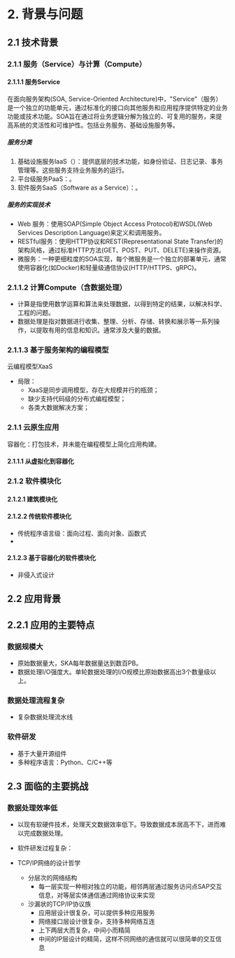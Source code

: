# 2. 背景与问题

## 2.1 技术背景

### 2.1.1 服务（Service）与计算（Compute）
#### 2.1.1.1 服务Service
  在面向服务架构(SOA, Service-Oriented Architecture)中，"Service"（服务）是一个独立的功能单元，通过标准化的接口向其他服务和应用程序提供特定的业务功能或技术功能。SOA旨在通过将业务逻辑分解为独立的、可复用的服务，来提高系统的灵活性和可维护性。包括业务服务、基础设施服务等。
##### 服务分类
  1. 基础设施服务IaaS（）：提供底层的技术功能，如身份验证、日志记录、事务管理等。这些服务支持业务服务的运行。
  2. 平台级服务PaaS：。
  3. 软件服务SaaS（Software as a Service）：。

##### 服务的实现技术
- Web 服务：使用SOAP(Simple Object Access Protocol)和WSDL(Web Services Description Language)来定义和调用服务。
- RESTful服务：使用HTTP协议和REST(Representational State Transfer)的架构风格，通过标准HTTP方法(GET、POST、PUT、DELETE)来操作资源。
- 微服务：一种更细粒度的SOA实现，每个微服务是一个独立的部署单元，通常使用容器化(如Docker)和轻量级通信协议(HTTP/HTTPS、gRPC)。

### 2.1.1.2 计算Compute（含数据处理）
  - 计算是指使用数学运算和算法来处理数据，以得到特定的结果，以解决科学、工程的问题。
  - 数据处理是指对数据进行收集、整理、分析、存储、转换和展示等一系列操作，以提取有用的信息和知识。通常涉及大量的数据。

### 2.1.1.3 基于服务架构的编程模型

云编程模型XaaS

- 局限：
  - XaaS是同步调用模型，存在大规模并行的瓶颈；
  - 缺少支持代码级的分布式编程模型；
  - 各类大数据解决方案；


### 2.1.1 云原生应用

容器化：打包技术，并未能在编程模型上简化应用构建。

#### 2.1.1.1 从虚拟化到容器化



### 2.1.2 软件模块化

#### 2.1.2.1 建筑模块化


#### 2.1.2.2 传统软件模块化

- 传统程序语言级：面向过程、面向对象、函数式
- 

#### 2.1.2.3 基于容器化的软件模块化

- 非侵入式设计



## 2.2 应用背景

## 2.2.1 应用的主要特点

### 数据规模大
- 原始数据量大，SKA每年数据量达到数百PB。
- 数据处理I/O强度大。单轮数据处理的I/O规模比原始数据高出3个数量级以上。

### 数据处理流程复杂

- 复杂数据处理流水线

### 软件研发
- 基于大量开源组件
- 多种程序语言：Python、C/C++等

## 2.3 面临的主要挑战

### 数据处理效率低
- 以现有软硬件技术，处理天文数据效率低下。导致数据成本居高不下，进而难以完成数据处理。
- 软件研发过程复杂：


- TCP/IP网络的设计哲学
  - 分层次的网络结构
    - 每一层实现一种相对独立的功能，相邻两层通过服务访问点SAP交互信息，对等层实体通信通过网络协议来实现
  - 沙漏状的TCP/IP协议族
    - 应用层设计很复杂，可以提供多种应用服务
    - 网络接口层设计很复杂，支持多种网络互连
    - 上下两层大而复杂，中间小而精简
    - 中间的IP层设计的精简，这样不同网络的通信就可以很简单的交互信息